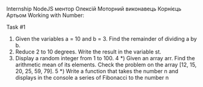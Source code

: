 Internship NodeJS
ментор Олексій Моторний
виконавець Корнієць Артьом
Working with Number:

Task #1
1) Given the variables a = 10 and b = 3. Find the remainder of dividing a by b.
2) Reduce 2 to 10 degrees. Write the result in the variable st.
3) Display a random integer from 1 to 100.
4 *) Given an array arr. Find the arithmetic mean of its elements. Check the problem on the array [12, 15, 20, 25, 59, 79].
5 *) Write a function that takes the number n and displays in the console a series of Fibonacci to the number n
